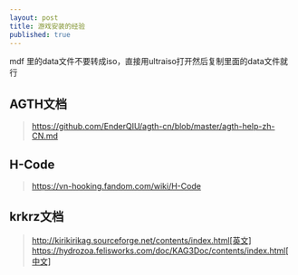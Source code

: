 ```yaml
---
layout: post
title: 游戏安装的经验
published: true
---
```


mdf 里的data文件不要转成iso，直接用ultraiso打开然后复制里面的data文件就行

## AGTH文档
> https://github.com/EnderQIU/agth-cn/blob/master/agth-help-zh-CN.md

## H-Code
> https://vn-hooking.fandom.com/wiki/H-Code

## krkrz文档
> http://kirikirikag.sourceforge.net/contents/index.html[英文]
> https://hydrozoa.felisworks.com/doc/KAG3Doc/contents/index.html[中文]

